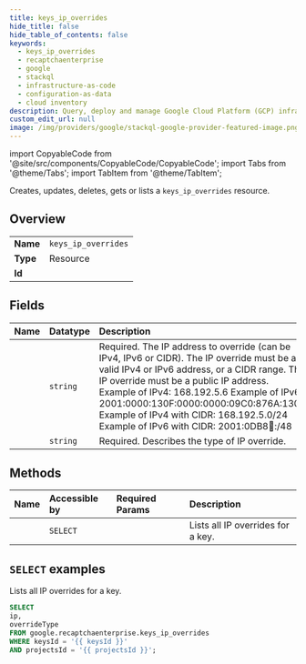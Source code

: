 ```yaml
---
title: keys_ip_overrides
hide_title: false
hide_table_of_contents: false
keywords:
  - keys_ip_overrides
  - recaptchaenterprise
  - google
  - stackql
  - infrastructure-as-code
  - configuration-as-data
  - cloud inventory
description: Query, deploy and manage Google Cloud Platform (GCP) infrastructure and resources using SQL
custom_edit_url: null
image: /img/providers/google/stackql-google-provider-featured-image.png
---
```


import CopyableCode from '@site/src/components/CopyableCode/CopyableCode';
import Tabs from '@theme/Tabs';
import TabItem from '@theme/TabItem';

Creates, updates, deletes, gets or lists a <code>keys_ip_overrides</code> resource.

## Overview
<table><tbody>
<tr><td><b>Name</b></td><td><code>keys_ip_overrides</code></td></tr>
<tr><td><b>Type</b></td><td>Resource</td></tr>
<tr><td><b>Id</b></td><td><CopyableCode code="google.recaptchaenterprise.keys_ip_overrides" /></td></tr>
</tbody></table>

## Fields
| Name | Datatype | Description |
|:-----|:---------|:------------|
| <CopyableCode code="ip" /> | `string` | Required. The IP address to override (can be IPv4, IPv6 or CIDR). The IP override must be a valid IPv4 or IPv6 address, or a CIDR range. The IP override must be a public IP address. Example of IPv4: 168.192.5.6 Example of IPv6: 2001:0000:130F:0000:0000:09C0:876A:130B Example of IPv4 with CIDR: 168.192.5.0/24 Example of IPv6 with CIDR: 2001:0DB8:1234::/48 |
| <CopyableCode code="overrideType" /> | `string` | Required. Describes the type of IP override. |

## Methods
| Name | Accessible by | Required Params | Description |
|:-----|:--------------|:----------------|:------------|
| <CopyableCode code="list_ip_overrides" /> | `SELECT` | <CopyableCode code="keysId, projectsId" /> | Lists all IP overrides for a key. |

## `SELECT` examples

Lists all IP overrides for a key.

```sql
SELECT
ip,
overrideType
FROM google.recaptchaenterprise.keys_ip_overrides
WHERE keysId = '{{ keysId }}'
AND projectsId = '{{ projectsId }}'; 
```

